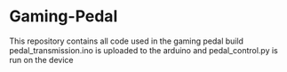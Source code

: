 # Gaming-Pedal
This repository contains all code used in the gaming pedal build
pedal_transmission.ino is uploaded to the arduino and pedal_control.py is run on the device
